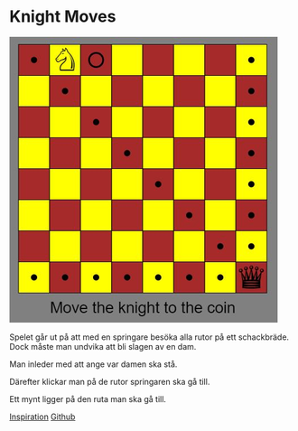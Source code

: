 # Knight Moves

![](exempel.JPG)

Spelet går ut på att med en springare besöka alla rutor på ett schackbräde.  
Dock måste man undvika att bli slagen av en dam.  

Man inleder med att ange var damen ska stå.

Därefter klickar man på de rutor springaren ska gå till.

Ett mynt ligger på den ruta man ska gå till.

[Inspiration](https://www.funnyhowtheknightmoves.com/)
[Github](https://github.com/jairtrejo/knight-moves)